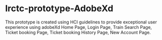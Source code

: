 # Irctc-prototype-AdobeXd
This prototype is created using HCI guidelines to provide exceptional user experience using adobeXd
Home Page,
Login Page,
Train Search Page,
Ticket booking Page,
Ticket booking History Page,
New Account Page.
